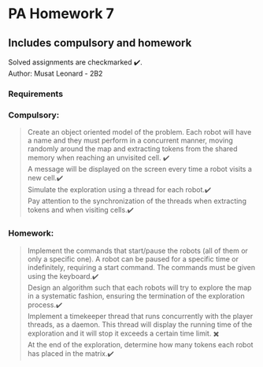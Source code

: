 # PA Homework 7
## Includes compulsory and homework 

Solved assignments are checkmarked ✔️.<br />
Author: Musat Leonard - 2B2

### Requirements
### Compulsory:
> Create an object oriented model of the problem. Each robot will have a name and they must perform in a concurrent manner, moving randomly around the map and extracting tokens from the shared memory when reaching an unvisited cell. ✔️<br />
> A message will be displayed on the screen every time a robot visits a new cell.✔️<br />
> Simulate the exploration using a thread for each robot.✔️<br />
> Pay attention to the synchronization of the threads when extracting tokens and when visiting cells.✔️<br />

### Homework:
> Implement the commands that start/pause the robots (all of them or only a specific one). A robot can be paused for a specific time or indefinitely, requiring a start command. The commands must be given using the keyboard.✔️<br />
> Design an algorithm such that each robots will try to explore the map in a systematic fashion, ensuring the termination of the exploration process.✔️<br /> 
> Implement a timekeeper thread that runs concurrently with the player threads, as a daemon. This thread will display the running time of the exploration and it will stop it exceeds a certain time limit. ✖️ <br />
> At the end of the exploration, determine how many tokens each robot has placed in the matrix.✔️

